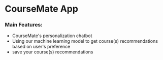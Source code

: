 # CourseMate App

### Main Features:
- CourseMate's personalization chatbot
- Using our machine learning model to get course(s) recommendations based on user's preference
- save your course(s) recommendations
